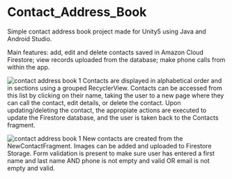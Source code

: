 # Contact_Address_Book
Simple contact address book project made for Unity5 using Java and Android Studio.

Main features: add, edit and delete contacts saved in Amazon Cloud Firestore; view records uploaded from the database; make phone calls from within the app.

![contact address book 1](https://imgur.com/EcEiTmL.png)
Contacts are displayed in alphabetical order and in sections using a grouped RecyclerView. Contacts can be accessed from this list by clicking on their name,
taking the user to a new page where they can call the contact, edit details, or delete the contact. Upon updating/deleting the contact, the appropiate actions 
are executed to update the Firestore database, and the user is taken back to the Contacts fragment.

![contact address book 1](https://imgur.com/rNNvihh.png)
New contacts are created from the NewContactFragment. Images can be added and uploaded to Firestore Storage. Form validation is present to make sure
user has entered a first name and last name AND phone is not empty and valid OR email is not empty and valid.

